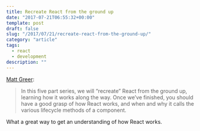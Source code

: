 ```yaml
---
title: Recreate React from the ground up
date: "2017-07-21T06:55:32+00:00"
template: post
draft: false
slug: "/2017/07/21/recreate-react-from-the-ground-up/"
category: "article"
tags:
  - react
  - development
description: ""
---
```


[Matt Greer](http://www.mattgreer.org/articles/react-internals-part-one-basic-rendering/):

>In this five part series, we will “recreate” React from the ground up, learning how it works along the way. Once we’ve finished, you should have a good grasp of how React works, and when and why it calls the various lifecycle methods of a component.

What a great way to get an understanding of how React works.